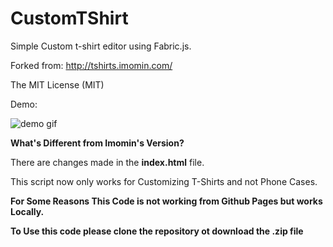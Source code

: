 

CustomTShirt
============

Simple Custom t-shirt editor using Fabric.js. 

Forked from: http://tshirts.imomin.com/

The MIT License (MIT)

Demo:

![demo gif](https://raw.githubusercontent.com/luciferreeves/CustomTShirt/master/demo.gif)









**What's Different from Imomin's Version?**

There are changes made in the **index.html** file.

This script now only works for Customizing T-Shirts and not Phone Cases.

**For Some Reasons This Code is not working from Github Pages but works Locally.**

**To Use this code please clone the repository ot download the .zip file**
